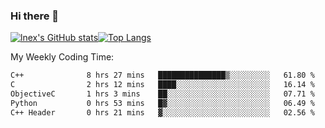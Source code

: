 ### Hi there 👋
[![lnex's GitHub stats](https://github-readme-stats.vercel.app/api?username=lnexenl&count_private=true&show_icons=true)](https://github.com/anuraghazra/github-readme-stats)[![Top Langs](https://github-readme-stats.vercel.app/api/top-langs/?username=lnexenl&layout=compact&langs_count=8&exclude_repo=32-bit-MIPS-CPU)](https://github.com/anuraghazra/github-readme-stats)

My Weekly Coding Time:
<!--START_SECTION:waka-->

```txt
C++              8 hrs 27 mins   ███████████████▒░░░░░░░░░   61.80 %
C                2 hrs 12 mins   ████░░░░░░░░░░░░░░░░░░░░░   16.14 %
ObjectiveC       1 hrs 3 mins    ██░░░░░░░░░░░░░░░░░░░░░░░   07.71 %
Python           0 hrs 53 mins   █▓░░░░░░░░░░░░░░░░░░░░░░░   06.49 %
C++ Header       0 hrs 21 mins   ▓░░░░░░░░░░░░░░░░░░░░░░░░   02.56 %
```

<!--END_SECTION:waka-->
